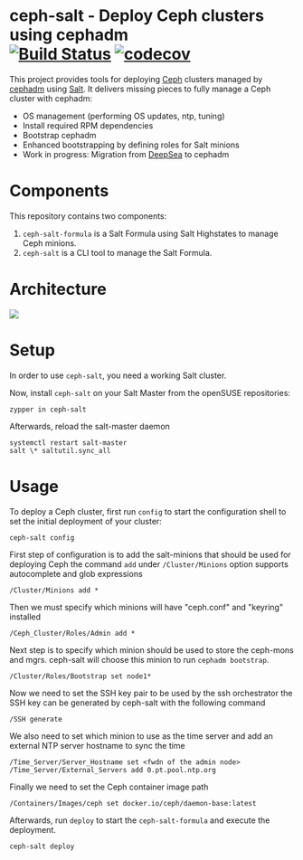 # ceph-salt - Deploy Ceph clusters using cephadm<br/> [![Build Status](https://travis-ci.com/ceph/ceph-salt.svg?branch=master)](https://travis-ci.com/ceph/ceph-salt) [![codecov](https://codecov.io/gh/ceph/ceph-salt/branch/master/graph/badge.svg)](https://codecov.io/gh/ceph/ceph-salt)

This project provides tools for deploying [Ceph][ceph] clusters managed by
[cephadm][cephadm] using [Salt][salt]. It delivers missing pieces to fully
manage a Ceph cluster with cephadm:

- OS management (performing OS updates, ntp, tuning)
- Install required RPM dependencies
- Bootstrap cephadm
- Enhanced bootstrapping by defining roles for Salt minions
- Work in progress: Migration from [DeepSea][deepsea] to cephadm

# Components

This repository contains two components:

1. `ceph-salt-formula` is a Salt Formula using Salt Highstates to manage Ceph
   minions.
2. `ceph-salt` is a CLI tool to manage the Salt Formula.

# Architecture

![](_images/architecture.png)

# Setup

In order to use `ceph-salt`, you need a working Salt cluster.

Now, install `ceph-salt` on your Salt Master from the openSUSE
repositories:

```
zypper in ceph-salt
```

Afterwards, reload the salt-master daemon

```
systemctl restart salt-master
salt \* saltutil.sync_all
```

# Usage

To deploy a Ceph cluster, first run `config` to start the configuration shell to
set the initial deployment of your cluster:

```
ceph-salt config
```

First step of configuration is to add the salt-minions that should be used for
deploying Ceph the command `add` under `/Cluster/Minions` option supports
autocomplete and glob expressions

```
/Cluster/Minions add *
```

Then we must specify which minions will have "ceph.conf" and "keyring" installed
```
/Ceph_Cluster/Roles/Admin add *
```

Next step is to specify which minion should be used to store the ceph-mons and
mgrs. ceph-salt will choose this minion to run
`cephadm bootstrap`. 

```
/Cluster/Roles/Bootstrap set node1*
```

Now we need to set the SSH key pair to be used by the ssh orchestrator the SSH
key can be generated by ceph-salt with the following command

```
/SSH generate
```

We also need to set which minion to use as the time server and add an
external NTP server hostname to sync the time

```
/Time_Server/Server_Hostname set <fwdn of the admin node>
/Time_Server/External_Servers add 0.pt.pool.ntp.org
```

Finally we need to set the Ceph container image path

```
/Containers/Images/ceph set docker.io/ceph/daemon-base:latest
```

Afterwards, run `deploy` to start the `ceph-salt-formula` and execute the
deployment.

```
ceph-salt deploy
```

[ceph]: https://ceph.io/
[salt]: https://www.saltstack.com/
[cephadm]: https://docs.ceph.com/docs/master/mgr/cephadm/
[deepsea]: https://github.com/SUSE/DeepSea
